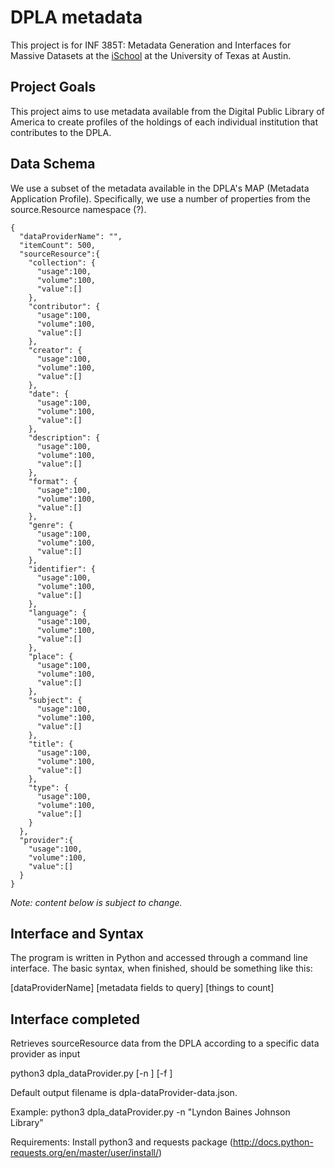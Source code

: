 # DPLA metadata
This project is for INF 385T: Metadata Generation and Interfaces for Massive Datasets at the [iSchool](https://www.ischool.utexas.edu/) at the University of Texas at Austin.

## Project Goals
This project aims to use metadata available from the Digital Public Library of America to create profiles of the holdings of each individual institution that contributes to the DPLA.

## Data Schema
We use a subset of the metadata available in the DPLA's MAP (Metadata Application Profile).  Specifically, we use a number of properties from the source.Resource namespace (?).

```
{
  "dataProviderName": "",
  "itemCount": 500,
  "sourceResource":{
    "collection": {
      "usage":100,
      "volume":100,
      "value":[]
    },
    "contributor": {
      "usage":100,
      "volume":100,
      "value":[]
    },
    "creator": {
      "usage":100,
      "volume":100,
      "value":[]
    },
    "date": {
      "usage":100,
      "volume":100,
      "value":[]
    },
    "description": {
      "usage":100,
      "volume":100,
      "value":[]
    },
    "format": {
      "usage":100,
      "volume":100,
      "value":[]
    },
    "genre": {
      "usage":100,
      "volume":100,
      "value":[]
    },
    "identifier": {
      "usage":100,
      "volume":100,
      "value":[]
    },
    "language": {
      "usage":100,
      "volume":100,
      "value":[]
    },
    "place": {
      "usage":100,
      "volume":100,
      "value":[]
    },
    "subject": {
      "usage":100,
      "volume":100,
      "value":[]
    },
    "title": {
      "usage":100,
      "volume":100,
      "value":[]
    },
    "type": {
      "usage":100,
      "volume":100,
      "value":[]
    }
  },
  "provider":{
    "usage":100,
    "volume":100,
    "value":[]
  }
}
```

*Note: content below is subject to change.*

## Interface and Syntax
The program is written in Python and accessed through a command line interface.  The basic syntax, when finished, should be something like this:

[dataProviderName] [metadata fields to query] [things to count]

## Interface completed
Retrieves sourceResource data from the DPLA according to a specific data provider as input

 python3 dpla_dataProvider.py [-n <dataProvider name>] [-f <filename>]
 
 Default output filename is dpla-dataProvider-data.json.

Example:
python3 dpla_dataProvider.py -n "Lyndon Baines Johnson Library"

Requirements:
Install python3 and requests package (http://docs.python-requests.org/en/master/user/install/)
